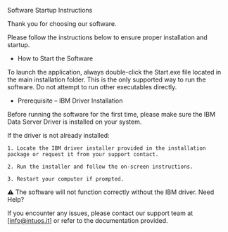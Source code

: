 Software Startup Instructions

Thank you for choosing our software.

Please follow the instructions below to ensure proper installation and startup.

- How to Start the Software

To launch the application, always double-click the Start.exe file located in the main installation folder.
This is the only supported way to run the software. Do not attempt to run other executables directly.

- Prerequisite – IBM Driver Installation

Before running the software for the first time, please make sure the IBM Data Server Driver is installed on your system.

If the driver is not already installed:

    1. Locate the IBM driver installer provided in the installation package or request it from your support contact.

    2. Run the installer and follow the on-screen instructions.

    3. Restart your computer if prompted.

⚠️ The software will not function correctly without the IBM driver.
Need Help?

If you encounter any issues, please contact our support team at [info@intuos.it] or refer to the documentation provided.
